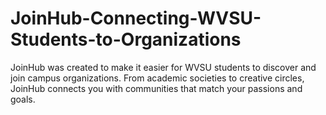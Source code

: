 # JoinHub-Connecting-WVSU-Students-to-Organizations
JoinHub was created to make it easier for WVSU students to discover and join campus organizations. From academic societies to creative circles, JoinHub connects you with communities that match your passions and goals.
